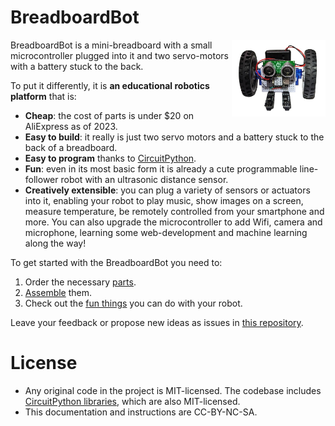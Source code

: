 # BreadboardBot

<img align="right" src="./img/example-sonar.jpg" width="150"/>

BreadboardBot is a mini-breadboard with a small microcontroller plugged into it and two servo-motors with a battery stuck to the back.

To put it differently, it is **an educational robotics platform** that is:

* **Cheap**: the cost of parts is under $20 on AliExpress as of 2023.
* **Easy to build**: it really is just two servo motors and a battery stuck to the back of a breadboard.
* **Easy to program** thanks to [CircuitPython](https://circuitpython.org/).
* **Fun**: even in its most basic form it is already a cute programmable line-follower robot with an ultrasonic distance sensor. 
* **Creatively extensible**: you can plug a variety of sensors or actuators into it, enabling your robot to play music, show images on a screen, measure temperature, be remotely controlled from your smartphone and more. You can also upgrade the microcontroller to add Wifi, camera and microphone, learning some web-development and machine learning along the way!

To get started with the BreadboardBot you need to:

1. Order the necessary [parts](parts.md).
2. [Assemble](assembly.md) them.
3. Check out the [fun things](examples.md) you can do with your robot. 

Leave your feedback or propose new ideas as issues in [this repository](https://github.com/konstantint/BreadboardBot).

# License
* Any original code in the project is MIT-licensed. The codebase includes [CircuitPython libraries](https://github.com/adafruit/circuitpython), which are also MIT-licensed.
* This documentation and instructions are CC-BY-NC-SA.
